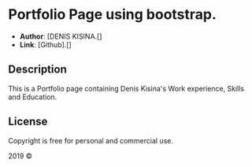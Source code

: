 # Portfolio Page using bootstrap.

* **Author**: [DENIS KISINA.[]
* **Link**: [Github].[]

## Description

This is a Portfolio page containing Denis Kisina's Work experience, Skills and Education.

## License

Copyright is free for personal and commercial use.

2019 &copy;